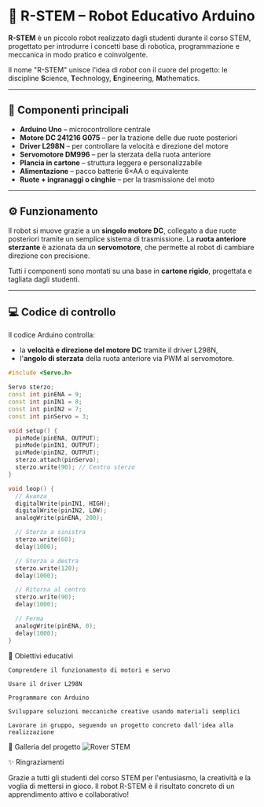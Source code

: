 # 🤖 R-STEM – Robot Educativo Arduino

**R-STEM** è un piccolo robot realizzato dagli studenti durante il corso STEM, progettato per introdurre i concetti base di robotica, programmazione e meccanica in modo pratico e coinvolgente.

Il nome "R-STEM" unisce l'idea di *robot* con il cuore del progetto: le discipline **S**cience, **T**echnology, **E**ngineering, **M**athematics.

---

## 🔧 Componenti principali

- **Arduino Uno** – microcontrollore centrale
- **Motore DC 241216 G075** – per la trazione delle due ruote posteriori
- **Driver L298N** – per controllare la velocità e direzione del motore
- **Servomotore DM996** – per la sterzata della ruota anteriore
- **Plancia in cartone** – struttura leggera e personalizzabile
- **Alimentazione** – pacco batterie 6×AA o equivalente
- **Ruote + ingranaggi o cinghie** – per la trasmissione del moto

---

## ⚙️ Funzionamento

Il robot si muove grazie a un **singolo motore DC**, collegato a due ruote posteriori tramite un semplice sistema di trasmissione. La **ruota anteriore sterzante** è azionata da un **servomotore**, che permette al robot di cambiare direzione con precisione.

Tutti i componenti sono montati su una base in **cartone rigido**, progettata e tagliata dagli studenti.

---

## 💻 Codice di controllo

Il codice Arduino controlla:
- la **velocità e direzione del motore DC** tramite il driver L298N,
- l'**angolo di sterzata** della ruota anteriore via PWM al servomotore.

```cpp
#include <Servo.h>

Servo sterzo;
const int pinENA = 9;
const int pinIN1 = 8;
const int pinIN2 = 7;
const int pinServo = 3;

void setup() {
  pinMode(pinENA, OUTPUT);
  pinMode(pinIN1, OUTPUT);
  pinMode(pinIN2, OUTPUT);
  sterzo.attach(pinServo);
  sterzo.write(90); // Centro sterzo
}

void loop() {
  // Avanza
  digitalWrite(pinIN1, HIGH);
  digitalWrite(pinIN2, LOW);
  analogWrite(pinENA, 200);

  // Sterza a sinistra
  sterzo.write(60);
  delay(1000);

  // Sterza a destra
  sterzo.write(120);
  delay(1000);

  // Ritorna al centro
  sterzo.write(90);
  delay(1000);

  // Ferma
  analogWrite(pinENA, 0);
  delay(1000);
}
```
🎯 Obiettivi educativi

    Comprendere il funzionamento di motori e servo

    Usare il driver L298N

    Programmare con Arduino

    Sviluppare soluzioni meccaniche creative usando materiali semplici

    Lavorare in gruppo, seguendo un progetto concreto dall'idea alla realizzazione

📸 Galleria del progetto
![Rover STEM](R_STEM_1.jpg)

✨ Ringraziamenti

Grazie a tutti gli studenti del corso STEM per l'entusiasmo, la creatività e la voglia di mettersi in gioco.
Il robot R-STEM è il risultato concreto di un apprendimento attivo e collaborativo!


